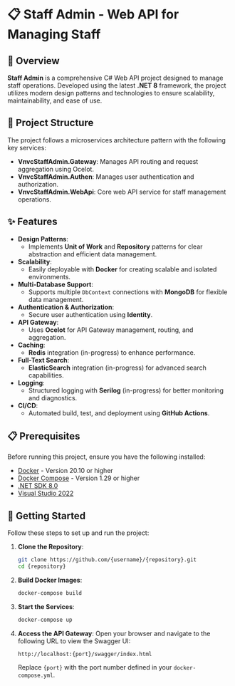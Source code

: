 
# 📋 Staff Admin - Web API for Managing Staff

## 📖 Overview

**Staff Admin** is a comprehensive C# Web API project designed to manage staff operations. Developed using the latest **.NET 8** framework, the project utilizes modern design patterns and technologies to ensure scalability, maintainability, and ease of use.

## 📂 Project Structure

The project follows a microservices architecture pattern with the following key services:

- **VnvcStaffAdmin.Gateway**: Manages API routing and request aggregation using Ocelot.
- **VnvcStaffAdmin.Authen**: Manages user authentication and authorization.
- **VnvcStaffAdmin.WebApi**: Core web API service for staff management operations.

## ✨ Features

- **Design Patterns**: 
  - Implements **Unit of Work** and **Repository** patterns for clear abstraction and efficient data management.
- **Scalability**: 
  - Easily deployable with **Docker** for creating scalable and isolated environments.
- **Multi-Database Support**: 
  - Supports multiple `DbContext` connections with **MongoDB** for flexible data management.
- **Authentication & Authorization**: 
  - Secure user authentication using **Identity**.
- **API Gateway**: 
  - Uses **Ocelot** for API Gateway management, routing, and aggregation.
- **Caching**: 
  - **Redis** integration (in-progress) to enhance performance.
- **Full-Text Search**: 
  - **ElasticSearch** integration (in-progress) for advanced search capabilities.
- **Logging**: 
  - Structured logging with **Serilog** (in-progress) for better monitoring and diagnostics.
- **CI/CD**: 
  - Automated build, test, and deployment using **GitHub Actions**.

## 📋 Prerequisites

Before running this project, ensure you have the following installed:

- [Docker](https://docs.docker.com/get-docker/) - Version 20.10 or higher
- [Docker Compose](https://docs.docker.com/compose/install/) - Version 1.29 or higher
- [.NET SDK 8.0](https://dotnet.microsoft.com/download/dotnet/8.0)
- [Visual Studio 2022](https://visualstudio.microsoft.com/vs/)

## 🚀 Getting Started

Follow these steps to set up and run the project:

1. **Clone the Repository**:
   ```bash
   git clone https://github.com/{username}/{repository}.git
   cd {repository}
   ```

2. **Build Docker Images**:
   ```bash
   docker-compose build
   ```

3. **Start the Services**:
   ```bash
   docker-compose up
   ```

4. **Access the API Gateway**:
   Open your browser and navigate to the following URL to view the Swagger UI:
   ```plaintext
   http://localhost:{port}/swagger/index.html
   ```
   Replace `{port}` with the port number defined in your `docker-compose.yml`.